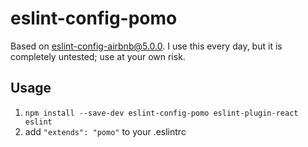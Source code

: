 # eslint-config-pomo

Based on eslint-config-airbnb@5.0.0. I use this every day, but it is completely untested; use at your own risk.

## Usage

1. `npm install --save-dev eslint-config-pomo eslint-plugin-react eslint`
2. add `"extends": "pomo"` to your .eslintrc
